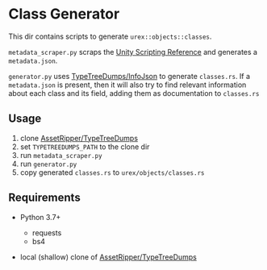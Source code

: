 # Class Generator

This dir contains scripts to generate `urex::objects::classes`.

`metadata_scraper.py` scraps the [Unity Scripting Reference](https://docs.unity3d.com/ScriptReference/) and generates a `metadata.json`.

`generator.py` uses [TypeTreeDumps/InfoJson](https://github.com/AssetRipper/TypeTreeDumps/tree/main/InfoJson) to generate `classes.rs`.
If a `metadata.json` is present, then it will also try to find relevant information about each class and its field, adding them as documentation to `classes.rs`

## Usage

1. clone [AssetRipper/TypeTreeDumps](https://github.com/AssetRipper/TypeTreeDumps)
2. set ``TYPETREEDUMPS_PATH`` to the clone dir
3. run ``metadata_scraper.py``
4. run ``generator.py``
5. copy generated ``classes.rs`` to ``urex/objects/classes.rs``

## Requirements

- Python 3.7+

  - requests
  - bs4

- local (shallow) clone of [AssetRipper/TypeTreeDumps](https://github.com/AssetRipper/TypeTreeDumps)

